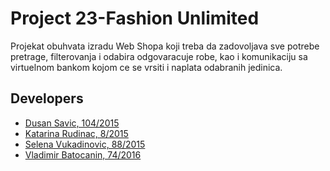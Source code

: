 # Project 23-Fashion Unlimited

Projekat obuhvata izradu Web Shopa koji treba da zadovoljava sve potrebe pretrage, filterovanja i odabira odgovaracuje robe, kao i komunikaciju sa virtuelnom bankom kojom ce se vrsiti i naplata odabranih jedinica.

## Developers

- [Dusan Savic, 104/2015](https://gitlab.com/saveonnn)
- [Katarina Rudinac, 8/2015](https://gitlab.com/rudinac)
- [Selena Vukadinovic, 88/2015](https://gitlab.com/Vukadinovic_Selena)
- [Vladimir Batocanin, 74/2016](https://gitlab.com/VBatocanin)
